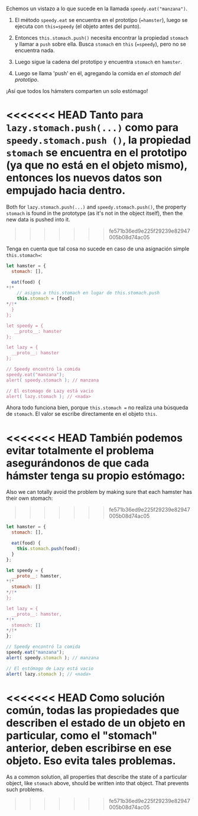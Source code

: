 Echemos un vistazo a lo que sucede en la llamada `speedy.eat("manzana")`.

1. El método `speedy.eat` se encuentra en el prototipo (`=hamster`), luego se ejecuta con `this=speedy` (el objeto antes del punto).

2. Entonces `this.stomach.push()` necesita encontrar la propiedad `stomach` y llamar a `push` sobre ella. Busca `stomach` en `this` (`=speedy`), pero no se encuentra nada.

3. Luego sigue la cadena del prototipo y encuentra `stomach` en `hamster`.

4. Luego se llama 'push' en él, agregando la comida en *el stomach del prototipo*.

¡Así que todos los hámsters comparten un solo estómago!

<<<<<<< HEAD
Tanto para `lazy.stomach.push(...)` como para `speedy.stomach.push ()`, la propiedad `stomach` se encuentra en el prototipo (ya que no está en el objeto mismo), entonces los nuevos datos son empujado hacia dentro.
=======
Both for `lazy.stomach.push(...)` and `speedy.stomach.push()`, the property `stomach` is found in the prototype (as it's not in the object itself), then the new data is pushed into it.
>>>>>>> fe571b36ed9e225f29239e82947005b08d74ac05

Tenga en cuenta que tal cosa no sucede en caso de una asignación simple `this.stomach=`:

```js run
let hamster = {
  stomach: [],

  eat(food) {
*!*
    // asigna a this.stomach en lugar de this.stomach.push
    this.stomach = [food];
*/!*
  }
};

let speedy = {
   __proto__: hamster
};

let lazy = {
  __proto__: hamster
};

// Speedy encontró la comida
speedy.eat("manzana");
alert( speedy.stomach ); // manzana

// El estomago de Lazy está vacio
alert( lazy.stomach ); // <nada>
```

Ahora todo funciona bien, porque `this.stomach =` no realiza una búsqueda de `stomach`. El valor se escribe directamente en el objeto `this`.

<<<<<<< HEAD
También podemos evitar totalmente el problema asegurándonos de que cada hámster tenga su propio estómago:
=======
Also we can totally avoid the problem by making sure that each hamster has their own stomach:
>>>>>>> fe571b36ed9e225f29239e82947005b08d74ac05

```js run
let hamster = {
  stomach: [],

  eat(food) {
    this.stomach.push(food);
  }
};

let speedy = {
  __proto__: hamster,
*!*
  stomach: []
*/!*
};

let lazy = {
  __proto__: hamster,
*!*
  stomach: []
*/!*
};

// Speedy encontró la comida
speedy.eat("manzana");
alert( speedy.stomach ); // manzana

// El estómago de Lazy está vacio
alert( lazy.stomach ); // <nada>
```
<<<<<<< HEAD
Como solución común, todas las propiedades que describen el estado de un objeto en particular, como el "stomach" anterior, deben escribirse en ese objeto. Eso evita tales problemas.
=======

As a common solution, all properties that describe the state of a particular object, like `stomach` above, should be written into that object. That prevents such problems.
>>>>>>> fe571b36ed9e225f29239e82947005b08d74ac05

